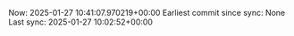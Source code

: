 Now: 2025-01-27 10:41:07.970219+00:00 Earliest commit since sync: None Last sync: 2025-01-27 10:02:52+00:00
